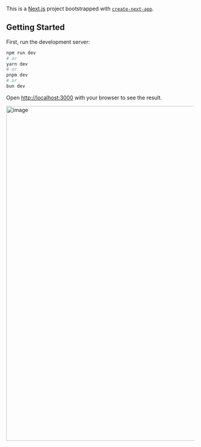 This is a [Next.js](https://nextjs.org) project bootstrapped with [`create-next-app`](https://nextjs.org/docs/app/api-reference/cli/create-next-app).

## Getting Started

First, run the development server:

```bash
npm run dev
# or
yarn dev
# or
pnpm dev
# or
bun dev
```

Open [http://localhost:3000](http://localhost:3000) with your browser to see the result.


<img width="895" alt="image" src="https://github.com/user-attachments/assets/adf15c91-755d-402a-8d0c-d7f3101c32cf">

